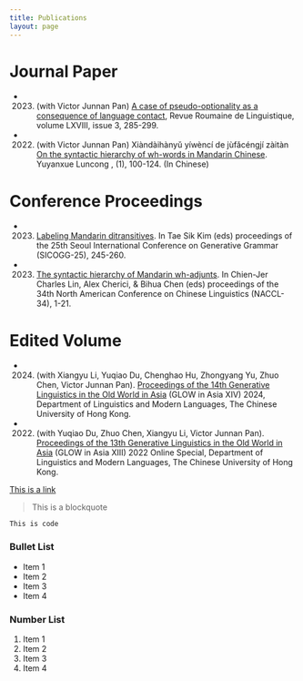 ```yaml
---
title: Publications
layout: page
---
```


# Journal Paper

* 2023. (with Victor Junnan Pan) <a href="https://www.researchgate.net/publication/377661612_A_CASE_OF_PSEUDO-OPTIONALITY_AS_A_CONSEQUENCE_OF_LANGUAGE_CONTACT">A case of pseudo-optionality as a consequence of language contact</a>, Revue Roumaine de Linguistique, volume LXVIII, issue 3, 285-299.
      
* 2022. (with Victor Junnan Pan) Xiàndàihànyǔ yíwèncí de jùfǎcéngjí zàitàn [On the syntactic hierarchy of wh-words in Mandarin Chinese](https://www.researchgate.net/publication/364344860_xiandaihanyuyiwencidejufacengjizaitan_On_the_Syntactic_Hierarchy_of_Wh-words_in_Mandarin_Chinese). Yuyanxue Luncong , (1), 100-124. (In Chinese)


# Conference Proceedings

* 2023. [Labeling Mandarin ditransitives](https://www.researchgate.net/publication/379755057_Labeling_Mandarin_ditransitives). In Tae Sik Kim (eds) proceedings of the 25th Seoul International Conference on Generative Grammar 
(SICOGG-25), 245-260.

* 2023. [The syntactic hierarchy of Mandarin wh-adjunts](https://drive.google.com/file/d/1aSdPgsRqoo09A2H3o8wYgRlhhazjJNal/view?pli=1). In Chien-Jer Charles Lin, Alex Cherici, & Bihua Chen (eds) proceedings of the 34th North 
American Conference on Chinese Linguistics (NACCL-34), 1-21. 

# Edited Volume

* 2024. (with Xiangyu Li, Yuqiao Du,  Chenghao Hu, Zhongyang Yu, Zhuo Chen, Victor Junnan Pan). [Proceedings of the 14th Generative Linguistics in the Old World in Asia](https://www.researchgate.net/publication/383878915_Proceedings_of_the_14th_Generative_Linguistics_in_the_Old_World_in_Asia_GLOW_in_Asia_XIV_httpslingcuhkeduhkglowxivProceedings_GLOWinAsia14thpdf) (GLOW in Asia XIV) 2024, Department of Linguistics and Modern Languages, The Chinese University of Hong Kong.

* 2022. (with Yuqiao Du, Zhuo Chen, Xiangyu Li, Victor Junnan Pan). [Proceedings of the 13th Generative Linguistics in the Old World in Asia](https://www.researchgate.net/publication/366835911_Proceedings_of_the_13th_Generative_Linguistics_in_the_Old_World_in_Asia_GLOW_in_Asia_XIII_2022_Online_Special?_tp=eyJjb250ZXh0Ijp7ImZpcnN0UGFnZSI6InB1YmxpY2F0aW9uIiwicGFnZSI6InByb2ZpbGUifX0) (GLOW in Asia XIII) 2022 Online Special, Department of Linguistics and Modern Languages, The Chinese University of Hong Kong. 



[This is a link](https://ling.cuhk.edu.hk/people/faculty-linguistics/pan-victor-junnan-personal-website/)

> This is a blockquote

`This is code`

### Bullet List
* Item 1
* Item 2
* Item 3
* Item 4

### Number List
1. Item 1
2. Item 2
3. Item 3
4. Item 4

